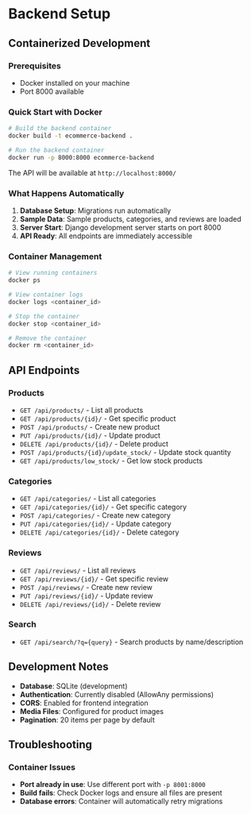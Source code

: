 # Backend Setup

## Containerized Development

### Prerequisites
- Docker installed on your machine
- Port 8000 available

### Quick Start with Docker
```bash
# Build the backend container
docker build -t ecommerce-backend .

# Run the backend container
docker run -p 8000:8000 ecommerce-backend
```

The API will be available at `http://localhost:8000/`

### What Happens Automatically
1. **Database Setup**: Migrations run automatically
2. **Sample Data**: Sample products, categories, and reviews are loaded
3. **Server Start**: Django development server starts on port 8000
4. **API Ready**: All endpoints are immediately accessible

### Container Management
```bash
# View running containers
docker ps

# View container logs
docker logs <container_id>

# Stop the container
docker stop <container_id>

# Remove the container
docker rm <container_id>
```

## API Endpoints

### Products
- `GET /api/products/` - List all products
- `GET /api/products/{id}/` - Get specific product
- `POST /api/products/` - Create new product
- `PUT /api/products/{id}/` - Update product
- `DELETE /api/products/{id}/` - Delete product
- `POST /api/products/{id}/update_stock/` - Update stock quantity
- `GET /api/products/low_stock/` - Get low stock products

### Categories
- `GET /api/categories/` - List all categories
- `GET /api/categories/{id}/` - Get specific category
- `POST /api/categories/` - Create new category
- `PUT /api/categories/{id}/` - Update category
- `DELETE /api/categories/{id}/` - Delete category

### Reviews
- `GET /api/reviews/` - List all reviews
- `GET /api/reviews/{id}/` - Get specific review
- `POST /api/reviews/` - Create new review
- `PUT /api/reviews/{id}/` - Update review
- `DELETE /api/reviews/{id}/` - Delete review

### Search
- `GET /api/search/?q={query}` - Search products by name/description

## Development Notes

- **Database**: SQLite (development)
- **Authentication**: Currently disabled (AllowAny permissions)
- **CORS**: Enabled for frontend integration
- **Media Files**: Configured for product images
- **Pagination**: 20 items per page by default

## Troubleshooting

### Container Issues
- **Port already in use**: Use different port with `-p 8001:8000`
- **Build fails**: Check Docker logs and ensure all files are present
- **Database errors**: Container will automatically retry migrations